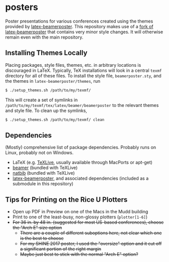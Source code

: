 # posters
Poster presentations for various conferences created using the themes provided by [latex-beamerposter](https://github.com/deselaers/latex-beamerposter). This repository makes use of a [fork of latex-beamerposter](https://github.com/wtbarnes/latex-beamerposter) that contains very minor style changes. It will otherwise remain even with the main repository.

## Installing Themes Locally
Placing packages, style files, themes, etc. in arbitrary locations is discouraged in LaTeX. Typically, TeX installations will look in a central `texmf` directory for all of these files. To install the style file, `beamerposter.sty`, and the themes in `latex-beamerposter/themes`, run
```Bash
$ ./setup_themes.sh /path/to/my/texmf/
```
This will create a set of symlinks in `/path/to/my/texmf/tex/latex/beamer/beamerposter` to the relevant themes and style file. To clean up the symlinks,
```Bash
$ ./setup_themes.sh /path/to/my/texmf/ clean
```

## Dependencies
(Mostly) comprehensive list of package dependencies. Probably runs on Linux, probably not on Windows.

* LaTeX (e.g. [TeXLive](https://www.tug.org/texlive/), usually available through MacPorts or apt-get)
* [beamer](http://www.ctan.org/pkg/beamer) (bundled with TeXLive)
* [natbib](https://www.ctan.org/pkg/natbib?lang=en) (bundled with TeXLive)
* [latex-beamerposter](https://github.com/deselaers/latex-beamerposter), and associated dependencies (included as a submodule in this repository)

## Tips for Printing on the Rice U Plotters

* Open up PDF in Preview on one of the Macs in the Mudd building
* Print to one of the least-busy, non-glossy plotters (`plotter[1-6]`)
* ~~For 36 in. by 48 in. (suggested for most US-based conferences), choose the "Arch E" size option~~
  * ~~There are a couple of different suboptions here, not clear which one is the best to choose~~
  * ~~For my SHINE 2017 poster, I used the "oversize" option and it cut off a significant portion of the right margin~~
  * ~~Maybe just best to stick with the normal "Arch E" option?~~
